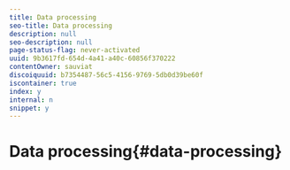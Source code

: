 ```yaml
---
title: Data processing
seo-title: Data processing
description: null
seo-description: null
page-status-flag: never-activated
uuid: 9b3617fd-654d-4a41-a40c-60856f370222
contentOwner: sauviat
discoiquuid: b7354487-56c5-4156-9769-5db0d39be60f
iscontainer: true
index: y
internal: n
snippet: y
---
```


# Data processing{#data-processing}


